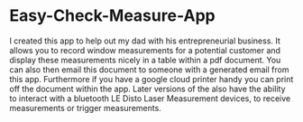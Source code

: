 # Easy-Check-Measure-App
I created this app to help out my dad with his entrepreneurial business. It allows you to record window measurements for a potential customer and display these measurements nicely in a table within a pdf document. You can also then email this document to someone with a generated email from this app. Furthermore if you have a google cloud printer handy you can print off the document within the app. Later versions of the also have the ability to interact with a bluetooth LE Disto Laser Measurement devices, to receive measurements or trigger measurements.
